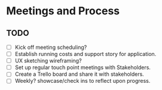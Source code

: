 # Meetings and Process

## TODO

 - [ ] Kick off meeting scheduling?
 - [ ] Establish running costs and support story for application.
 - [ ] UX sketching wireframing?
 - [ ] Set up regular touch point meetings with Stakeholders.
 - [ ] Create a Trello board and share it with stakeholders.
 - [ ] Weekly? showcase/check ins to reflect upon progress.
